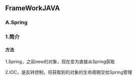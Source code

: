 ## FrameWorkJAVA

### A.Spring

### 1.简介

#### 方法

1.Spring，之前new的对象，现在变为直接从Spring获取

2.IOC，是反转控制，将获取到的对象的生命周期交给Spring管理